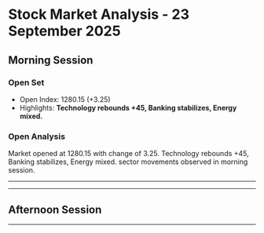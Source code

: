 # Stock Market Analysis - 23 September 2025

## Morning Session

### Open Set

* Open Index: 1280.15 (+3.25)
* Highlights: **Technology rebounds +45, Banking stabilizes, Energy mixed.**

### Open Analysis

Market opened at 1280.15 with change of 3.25. Technology rebounds +45, Banking stabilizes, Energy mixed. sector movements observed in morning session.

<hr>

<hr>

## Afternoon Session

<hr>

